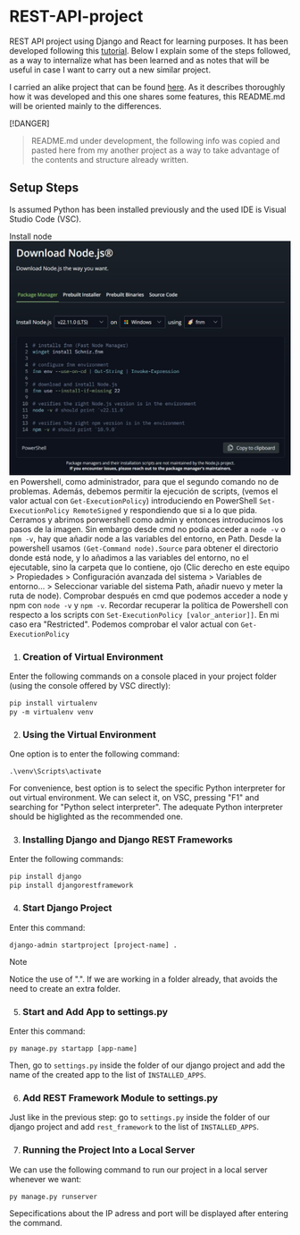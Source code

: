 # REST-API-project

REST API project using Django and React for learning purposes. It has been developed following this [tutorial](https://www.youtube.com/watch?v=38XWpyEK8IY&t=527s). Below I explain some of the steps followed, as a way to internalize what has been learned and as notes that will be useful in case I want to carry out a new similar project.

I carried an alike project that can be found [here](). As it describes thoroughly how it was developed and this one shares some features, this README.md will be oriented mainly to the differences.


[!DANGER]
> README.md under development, the following info was copied and pasted here from my another project as a way to take advantage of the contents and structure already written.
 
## Setup Steps

Is assumed Python has been installed previously and the used IDE is Visual Studio Code (VSC).

Install node ![imagen](images/01_install_node.jpg) en Powershell, como administrador, para que el segundo comando no de problemas. Además, debemos permitir la ejecución de scripts, (vemos el valor actual con `Get-ExecutionPolicy`) introduciendo en PowerShell `Set-ExecutionPolicy RemoteSigned` y respondiendo que si a lo que pida. Cerramos y abrimos porwershell como admin y entonces introducimos los pasos de la imagen. Sin embargo desde cmd no podía acceder a `node -v` o `npm -v`, hay que añadir node a las variables del entorno, en Path. Desde la powershell usamos `(Get-Command node).Source` para obtener el directorio donde está node, y lo añadimos a las variables del entorno, no el ejecutable, sino la carpeta que lo contiene, ojo (Clic derecho en este equipo > Propiedades > Configuración avanzada del sistema > Variables de entorno... > Seleccionar variable del sistema Path, añadir nuevo y meter la ruta de node).
Comprobar después en cmd que podemos acceder a node y npm con `node -v` y `npm -v`. Recordar recuperar la política de Powershell con respecto a los scripts con `Set-ExecutionPolicy [valor_anterior]]`. En mi caso era "Restricted". Podemos comprobar el valor actual con `Get-ExecutionPolicy`


1. ### Creation of Virtual Environment

Enter the following commands on a console placed in your project folder (using the console offered by VSC directly): 

```console
pip install virtualenv
py -m virtualenv venv
```


2. ### Using the Virtual Environment

One option is to enter the following command:

```console
.\venv\Scripts\activate
```

For convenience, best option is to select the specific Python interpreter for out virtual environment. We can select it, on VSC, pressing "F1" and searching for "Python select interpreter". The adequate Python interpreter should be higlighted as the recommended one.


3. ### Installing Django and Django REST Frameworks

Enter the following commands:

```console
pip install django
pip install djangorestframework
```


4. ### Start Django Project

Enter this command:

```console
django-admin startproject [project-name] .
```

> [!NOTE]
> Notice the use of ".". If we are working in a folder already, that avoids the need to create an extra folder.


5. ### Start and Add App to settings.py

Enter this command:

```console
py manage.py startapp [app-name]
```

Then, go to `settings.py` inside the folder of our django project and add the name of the created app to the list of `INSTALLED_APPS`.


6. ### Add REST Framework Module to settings.py

Just like in the previous step: go to `settings.py` inside the folder of our django project and add `rest_framework` to the list of `INSTALLED_APPS`.


7. ### Running the Project Into a Local Server

We can use the following command to run our project in a local server whenever we want:

```console
py manage.py runserver
```

Sepecifications about the IP adress and port will be displayed after entering the command.